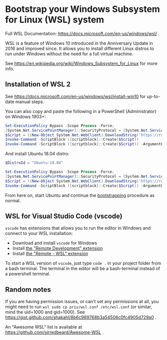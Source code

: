 # Bootstrap your Windows Subsystem for Linux (WSL) system

Full WSL Documentation: https://docs.microsoft.com/en-us/windows/wsl/ .

WSL is a feature of Windows 10 introduced in the Anniversary Update in 2016 and improved since.
It allows you to install different Linux distros
to run under Windows without the need for a full virtual machine.

See https://en.wikipedia.org/wiki/Windows_Subsystem_for_Linux for more info.


## Installation of WSL 2

See https://docs.microsoft.com/en-us/windows/wsl/install-win10 for up-to-date manual steps.

You can also copy and paste the following in a PowerShell (Administrator) on Windows 1903+:

```powershell
Set-ExecutionPolicy Bypass -Scope Process -Force;
[System.Net.ServicePointManager]::SecurityProtocol = [System.Net.ServicePointManager]::SecurityProtocol -bor 3072;
$Script = ((New-Object System.Net.WebClient).DownloadString('https://raw.githubusercontent.com/rokmoln/support-firecloud/bin/windows-install-wsl.ps1'))
Invoke-Command -ScriptBlock ([scriptblock]::Create($Script))
Invoke-Command -ScriptBlock ([scriptblock]::Create($Script)) -ArgumentList
```

And install Ubuntu 18.04 distro:

```powershell
$DistroId = "Ubuntu-18.04"

Set-ExecutionPolicy Bypass -Scope Process -Force;
[System.Net.ServicePointManager]::SecurityProtocol = [System.Net.ServicePointManager]::SecurityProtocol -bor 3072;
$Script = ((New-Object System.Net.WebClient).DownloadString('https://raw.githubusercontent.com/rokmoln/support-firecloud/bin/windows-install-wsl-app.ps1'))
Invoke-Command -ScriptBlock ([scriptblock]::Create($Script)) -ArgumentList $DistroId
```

From here on, start Ubuntu and continue the [bootstrapping](README.md) procedure as normal.


## WSL for Visual Studio Code (vscode)

`vscode` has extensions that allows you to run the editor in Windows and connect to your WSL installation:

* Download and install `vscode` for Windows
* Install [the "Remote Development" extension](https://marketplace.visualstudio.com/items?itemName=ms-vscode-remote.vscode-remote-extensionpack)
* Install [the "Remote - WSL" extension](https://marketplace.visualstudio.com/items?itemName=ms-vscode-remote.remote-wsl)

To start a WSL version of `vscode`, just type `code .` in your project folder from a bash terminal.
The terminal in the editor will be a bash-terminal instead of a powershell terminal.


## Random notes

If you are having permission issues, or can't set any permissions at all, you might need to run
`wsl sudo cp priv/wsl.conf /etc/wsl.conf` (or similar, mind the uid=1000 and gid=1000).
See https://gist.github.com/shakahl/8b6c969768b3a54506c0fc4905d729a0 .

An "Awesome WSL" list is available at https://github.com/sirredbeard/Awesome-WSL .
